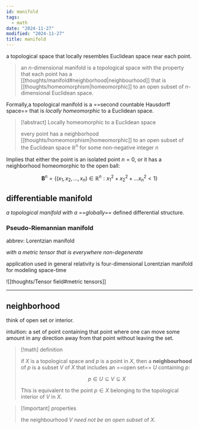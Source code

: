 ```yaml
---
id: manifold
tags:
  - math
date: "2024-11-27"
modified: "2024-11-27"
title: manifold
---
```


a topological space that locally resembles Euclidean space near each point.

> an $n$-dimensional manifold is a topological space with the property that each point has a [[thoughts/manifold#neighborhood|neighbourhood]] that is [[thoughts/homeomorphism|homeomorphic]] to an open subset of $n$-dimensional Euclidean space.

Formally,a topological manifold is a ==second countable Hausdorff space== that is _locally homeomorphic_ to a Euclidean space.

> [!abstract] Locally homeomorphic to a Euclidean space
>
> every point has a neighborhood [[thoughts/homeomorphism|homeomorphic]] to an open subset of the Euclidean space $\mathbb{R}^n$ for some non-negative integer $n$

Implies that either the point is an isolated point $n=0$, or it has a neighborhood homeomorphic to the open ball:

$$
\mathbf{B}^n = \{(x_{1},x_{2},\ldots, x_n) \in \mathbb{R}^n : x_1^2 + x_2^2 + \ldots x_n^2 <1\}
$$

## differentiable manifold

_a topological manifold with a_ _==globally==_ defined differential structure.

### Pseudo-Riemannian manifold

abbrev: Lorentzian manifold

_with a metric tensor that is everywhere non-degenerate_

application used in general relativity is four-dimensional Lorentzian manifold for modeling space-time

![[thoughts/Tensor field#metric tensors]]

---

## neighborhood

think of open set or interior.

intuition: a set of point containing that point where one can move some amount in any direction away from that point without leaving the set.

> [!math] definition
>
> if $X$ is a topological space and $p$ is a point in $X$, then a **neighbourhood** of $p$ is a subset $V$ of $X$ that includes an ==open set== $U$ containing $p$:
>
> $$
> p \in U \subseteq V \subseteq X
> $$
>
> This is equivalent to the point $p \in X$ belonging to the topological interior of $V$ in $X$.

> [!important] properties
>
> the neighbourhood $V$ _need not be an open subset_ of $X$.
